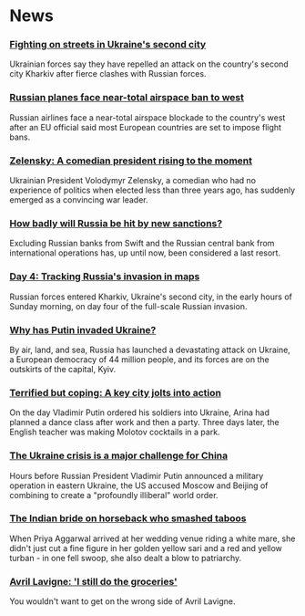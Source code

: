 # News
### [Fighting on streets in Ukraine's second city](https://www.bbc.com/news/world-europe-60543087)
Ukrainian forces say they have repelled an attack on the country's second city Kharkiv after fierce clashes with Russian forces.
### [Russian planes face near-total airspace ban to west](https://www.bbc.com/news/world-europe-60539303)
Russian airlines face a near-total airspace blockade to the country's west after an EU official said most European countries are set to impose flight bans.
### [Zelensky: A comedian president rising to the moment](https://www.bbc.com/news/world-europe-59667938)
Ukrainian President Volodymyr Zelensky, a comedian who had no experience of politics when elected less than three years ago, has suddenly emerged as a convincing war leader.
### [How badly will Russia be hit by new sanctions?](https://www.bbc.com/news/business-60543995)
Excluding Russian banks from Swift and the Russian central bank from international operations has, up until now, been considered a last resort. 
### [Day 4: Tracking Russia's invasion in maps](https://www.bbc.com/news/world-europe-60506682)
Russian forces entered Kharkiv, Ukraine's second city, in the early hours of Sunday morning, on day four of the full-scale Russian invasion.
### [Why has Putin invaded Ukraine?](https://www.bbc.com/news/world-europe-56720589)
By air, land, and sea, Russia has launched a devastating attack on Ukraine, a European democracy of 44 million people, and its forces are on the outskirts of the capital, Kyiv. 
### [Terrified but coping: A key city jolts into action](https://www.bbc.com/news/world-europe-60542523)
On the day Vladimir Putin ordered his soldiers into Ukraine, Arina had planned a dance class after work and then a party. Three days later, the English teacher was making Molotov cocktails in a park.
### [The Ukraine crisis is a major challenge for China](https://www.bbc.com/news/world-asia-china-60492134)
Hours before Russian President Vladimir Putin announced a military operation in eastern Ukraine, the US accused Moscow and Beijing of combining to create a "profoundly illiberal" world order. 
### [The Indian bride on horseback who smashed taboos](https://www.bbc.com/news/world-asia-india-60459226)
When Priya Aggarwal arrived at her wedding venue riding a white mare, she didn't just cut a fine figure in her golden yellow sari and a red and yellow turban - in one fell swoop, she also dealt a blow to patriarchy.
### [Avril Lavigne: 'I still do the groceries'](https://www.bbc.com/news/entertainment-arts-60496710)
You wouldn't want to get on the wrong side of Avril Lavigne.

